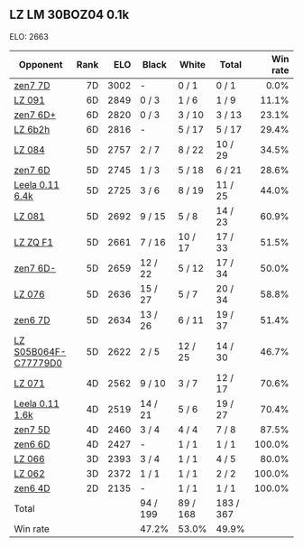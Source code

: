 ## LZ LM 30BOZ04 0.1k ##

ELO: 2663

Opponent | Rank | ELO | Black | White | Total | Win rate
---------|-----:|----:|-------|-------|-------|-------:
[zen7 7D](zen7%207D.md) | 7D | 3002 | - | 0 / 1 | 0 / 1 | 0.0%
[LZ 091](LZ%20091.md) | 6D | 2849 | 0 / 3 | 1 / 6 | 1 / 9 | 11.1%
[zen7 6D+](zen7%206D+.md) | 6D | 2820 | 0 / 3 | 3 / 10 | 3 / 13 | 23.1%
[LZ 6b2h](LZ%206b2h.md) | 6D | 2816 | - | 5 / 17 | 5 / 17 | 29.4%
[LZ 084](LZ%20084.md) | 5D | 2757 | 2 / 7 | 8 / 22 | 10 / 29 | 34.5%
[zen7 6D](zen7%206D.md) | 5D | 2745 | 1 / 3 | 5 / 18 | 6 / 21 | 28.6%
[Leela 0.11 6.4k](Leela%200.11%206.4k.md) | 5D | 2725 | 3 / 6 | 8 / 19 | 11 / 25 | 44.0%
[LZ 081](LZ%20081.md) | 5D | 2692 | 9 / 15 | 5 / 8 | 14 / 23 | 60.9%
[LZ ZQ F1](LZ%20ZQ%20F1.md) | 5D | 2661 | 7 / 16 | 10 / 17 | 17 / 33 | 51.5%
[zen7 6D-](zen7%206D-.md) | 5D | 2659 | 12 / 22 | 5 / 12 | 17 / 34 | 50.0%
[LZ 076](LZ%20076.md) | 5D | 2636 | 15 / 27 | 5 / 7 | 20 / 34 | 58.8%
[zen6 7D](zen6%207D.md) | 5D | 2634 | 13 / 26 | 6 / 11 | 19 / 37 | 51.4%
[LZ S05B064F-C77779D0](LZ%20S05B064F-C77779D0.md) | 5D | 2622 | 2 / 5 | 12 / 25 | 14 / 30 | 46.7%
[LZ 071](LZ%20071.md) | 4D | 2562 | 9 / 10 | 3 / 7 | 12 / 17 | 70.6%
[Leela 0.11 1.6k](Leela%200.11%201.6k.md) | 4D | 2519 | 14 / 21 | 5 / 6 | 19 / 27 | 70.4%
[zen7 5D](zen7%205D.md) | 4D | 2460 | 3 / 4 | 4 / 4 | 7 / 8 | 87.5%
[zen6 6D](zen6%206D.md) | 4D | 2427 | - | 1 / 1 | 1 / 1 | 100.0%
[LZ 066](LZ%20066.md) | 3D | 2393 | 3 / 4 | 1 / 1 | 4 / 5 | 80.0%
[LZ 062](LZ%20062.md) | 3D | 2372 | 1 / 1 | 1 / 1 | 2 / 2 | 100.0%
[zen6 4D](zen6%204D.md) | 2D | 2135 | - | 1 / 1 | 1 / 1 | 100.0%
Total | | | 94 / 199 | 89 / 168 | 183 / 367 | 
Win rate| | | 47.2% | 53.0% | 49.9% | 
